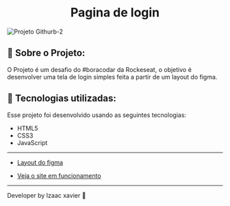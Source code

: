 <h1 align="center">Pagina de login </h1>

![Projeto Githurb-2](https://user-images.githubusercontent.com/105816549/226117087-20a683c3-8c05-4a01-986f-bbe1583834f8.png)

## 📖 Sobre o Projeto:

O Projeto é um desafio do #boracodar da Rockeseat, o objetivo é desenvolver uma tela de login simples feita a partir de um layout do figma.

## 🚀 Tecnologias utilizadas:

Esse projeto foi desenvolvido usando as seguintes tecnologias:

- HTML5
- CSS3
- JavaScript
<hr>

 - [Layout do figma](https://www.figma.com/file/vGpXiad1moDCE22uiG3Trk/%23boracodar---Desafio-11-(Community)?node-id=11-31&t=pVewzgpoKEkuPlQS-0)

 - [Veja o site em funcionamento](https://paginadelogin-desafio.netlify.app)
 
<hr>
Developer by Izaac xavier 💜
